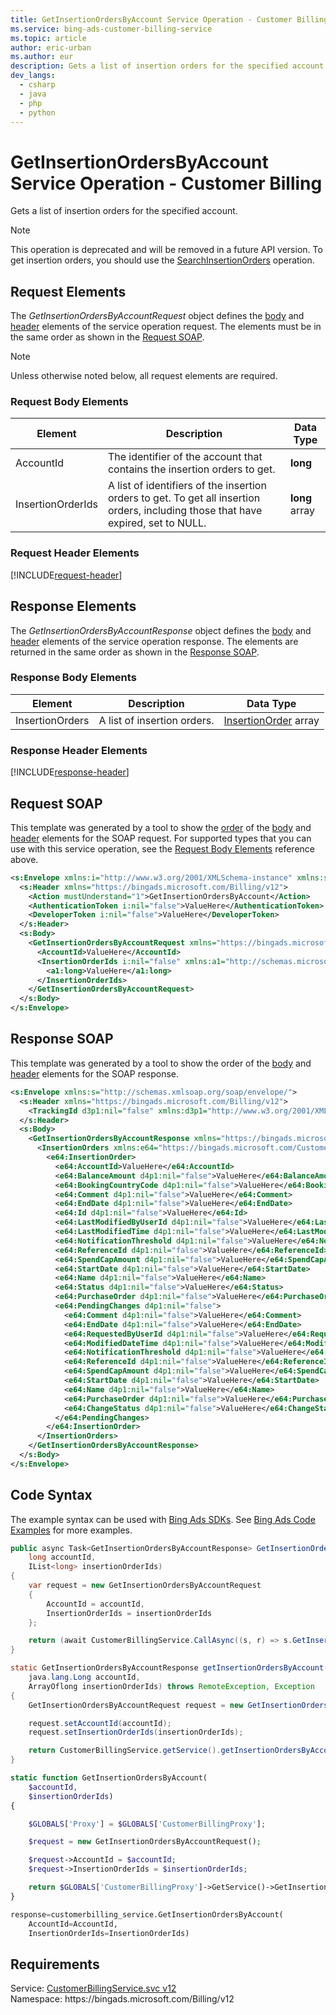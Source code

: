 ```yaml
---
title: GetInsertionOrdersByAccount Service Operation - Customer Billing
ms.service: bing-ads-customer-billing-service
ms.topic: article
author: eric-urban
ms.author: eur
description: Gets a list of insertion orders for the specified account.
dev_langs: 
  - csharp
  - java
  - php
  - python
---
```

# GetInsertionOrdersByAccount Service Operation - Customer Billing
Gets a list of insertion orders for the specified account.

> [!NOTE]
> This operation is deprecated and will be removed in a future API version. To get insertion orders, you should use the [SearchInsertionOrders](searchinsertionorders.md) operation.

## <a name="request"></a>Request Elements
The *GetInsertionOrdersByAccountRequest* object defines the [body](#request-body) and [header](#request-header) elements of the service operation request. The elements must be in the same order as shown in the [Request SOAP](#request-soap). 

> [!NOTE]
> Unless otherwise noted below, all request elements are required.

### <a name="request-body"></a>Request Body Elements

|Element|Description|Data Type|
|-----------|---------------|-------------|
|<a name="accountid"></a>AccountId|The identifier of the account that contains the insertion orders to get.|**long**|
|<a name="insertionorderids"></a>InsertionOrderIds|A list of identifiers of the insertion orders to get. To get all insertion orders, including those that have expired, set to NULL.|**long** array|

### <a name="request-header"></a>Request Header Elements
[!INCLUDE[request-header](./includes/request-header.md)]

## <a name="response"></a>Response Elements
The *GetInsertionOrdersByAccountResponse* object defines the [body](#response-body) and [header](#response-header) elements of the service operation response. The elements are returned in the same order as shown in the [Response SOAP](#response-soap).

### <a name="response-body"></a>Response Body Elements

|Element|Description|Data Type|
|-----------|---------------|-------------|
|<a name="insertionorders"></a>InsertionOrders|A list of insertion orders.|[InsertionOrder](insertionorder.md) array|

### <a name="response-header"></a>Response Header Elements
[!INCLUDE[response-header](./includes/response-header.md)]

## <a name="request-soap"></a>Request SOAP
This template was generated by a tool to show the [order](../guides/services-protocol.md#element-order) of the [body](#request-body) and [header](#request-header) elements for the SOAP request. For supported types that you can use with this service operation, see the [Request Body Elements](#request-header) reference above.

```xml
<s:Envelope xmlns:i="http://www.w3.org/2001/XMLSchema-instance" xmlns:s="http://schemas.xmlsoap.org/soap/envelope/">
  <s:Header xmlns="https://bingads.microsoft.com/Billing/v12">
    <Action mustUnderstand="1">GetInsertionOrdersByAccount</Action>
    <AuthenticationToken i:nil="false">ValueHere</AuthenticationToken>
    <DeveloperToken i:nil="false">ValueHere</DeveloperToken>
  </s:Header>
  <s:Body>
    <GetInsertionOrdersByAccountRequest xmlns="https://bingads.microsoft.com/Billing/v12">
      <AccountId>ValueHere</AccountId>
      <InsertionOrderIds i:nil="false" xmlns:a1="http://schemas.microsoft.com/2003/10/Serialization/Arrays">
        <a1:long>ValueHere</a1:long>
      </InsertionOrderIds>
    </GetInsertionOrdersByAccountRequest>
  </s:Body>
</s:Envelope>
```

## <a name="response-soap"></a>Response SOAP
This template was generated by a tool to show the order of the [body](#response-body) and [header](#response-header) elements for the SOAP response.

```xml
<s:Envelope xmlns:s="http://schemas.xmlsoap.org/soap/envelope/">
  <s:Header xmlns="https://bingads.microsoft.com/Billing/v12">
    <TrackingId d3p1:nil="false" xmlns:d3p1="http://www.w3.org/2001/XMLSchema-instance">ValueHere</TrackingId>
  </s:Header>
  <s:Body>
    <GetInsertionOrdersByAccountResponse xmlns="https://bingads.microsoft.com/Billing/v12">
      <InsertionOrders xmlns:e64="https://bingads.microsoft.com/Customer/v12/Entities" d4p1:nil="false" xmlns:d4p1="http://www.w3.org/2001/XMLSchema-instance">
        <e64:InsertionOrder>
          <e64:AccountId>ValueHere</e64:AccountId>
          <e64:BalanceAmount d4p1:nil="false">ValueHere</e64:BalanceAmount>
          <e64:BookingCountryCode d4p1:nil="false">ValueHere</e64:BookingCountryCode>
          <e64:Comment d4p1:nil="false">ValueHere</e64:Comment>
          <e64:EndDate d4p1:nil="false">ValueHere</e64:EndDate>
          <e64:Id d4p1:nil="false">ValueHere</e64:Id>
          <e64:LastModifiedByUserId d4p1:nil="false">ValueHere</e64:LastModifiedByUserId>
          <e64:LastModifiedTime d4p1:nil="false">ValueHere</e64:LastModifiedTime>
          <e64:NotificationThreshold d4p1:nil="false">ValueHere</e64:NotificationThreshold>
          <e64:ReferenceId d4p1:nil="false">ValueHere</e64:ReferenceId>
          <e64:SpendCapAmount d4p1:nil="false">ValueHere</e64:SpendCapAmount>
          <e64:StartDate d4p1:nil="false">ValueHere</e64:StartDate>
          <e64:Name d4p1:nil="false">ValueHere</e64:Name>
          <e64:Status d4p1:nil="false">ValueHere</e64:Status>
          <e64:PurchaseOrder d4p1:nil="false">ValueHere</e64:PurchaseOrder>
          <e64:PendingChanges d4p1:nil="false">
            <e64:Comment d4p1:nil="false">ValueHere</e64:Comment>
            <e64:EndDate d4p1:nil="false">ValueHere</e64:EndDate>
            <e64:RequestedByUserId d4p1:nil="false">ValueHere</e64:RequestedByUserId>
            <e64:ModifiedDateTime d4p1:nil="false">ValueHere</e64:ModifiedDateTime>
            <e64:NotificationThreshold d4p1:nil="false">ValueHere</e64:NotificationThreshold>
            <e64:ReferenceId d4p1:nil="false">ValueHere</e64:ReferenceId>
            <e64:SpendCapAmount d4p1:nil="false">ValueHere</e64:SpendCapAmount>
            <e64:StartDate d4p1:nil="false">ValueHere</e64:StartDate>
            <e64:Name d4p1:nil="false">ValueHere</e64:Name>
            <e64:PurchaseOrder d4p1:nil="false">ValueHere</e64:PurchaseOrder>
            <e64:ChangeStatus d4p1:nil="false">ValueHere</e64:ChangeStatus>
          </e64:PendingChanges>
        </e64:InsertionOrder>
      </InsertionOrders>
    </GetInsertionOrdersByAccountResponse>
  </s:Body>
</s:Envelope>
```

## <a name="example"></a>Code Syntax
The example syntax can be used with [Bing Ads SDKs](../guides/client-libraries.md). See [Bing Ads Code Examples](../guides/code-examples.md) for more examples.
```csharp
public async Task<GetInsertionOrdersByAccountResponse> GetInsertionOrdersByAccountAsync(
	long accountId,
	IList<long> insertionOrderIds)
{
	var request = new GetInsertionOrdersByAccountRequest
	{
		AccountId = accountId,
		InsertionOrderIds = insertionOrderIds
	};

	return (await CustomerBillingService.CallAsync((s, r) => s.GetInsertionOrdersByAccountAsync(r), request));
}
```
```java
static GetInsertionOrdersByAccountResponse getInsertionOrdersByAccount(
	java.lang.Long accountId,
	ArrayOflong insertionOrderIds) throws RemoteException, Exception
{
	GetInsertionOrdersByAccountRequest request = new GetInsertionOrdersByAccountRequest();

	request.setAccountId(accountId);
	request.setInsertionOrderIds(insertionOrderIds);

	return CustomerBillingService.getService().getInsertionOrdersByAccount(request);
}
```
```php
static function GetInsertionOrdersByAccount(
	$accountId,
	$insertionOrderIds)
{

	$GLOBALS['Proxy'] = $GLOBALS['CustomerBillingProxy'];

	$request = new GetInsertionOrdersByAccountRequest();

	$request->AccountId = $accountId;
	$request->InsertionOrderIds = $insertionOrderIds;

	return $GLOBALS['CustomerBillingProxy']->GetService()->GetInsertionOrdersByAccount($request);
}
```
```python
response=customerbilling_service.GetInsertionOrdersByAccount(
	AccountId=AccountId,
	InsertionOrderIds=InsertionOrderIds)
```

## Requirements
Service: [CustomerBillingService.svc v12](https://clientcenter.api.bingads.microsoft.com/Api/Billing/v12/CustomerBillingService.svc)  
Namespace: https\://bingads.microsoft.com/Billing/v12  

